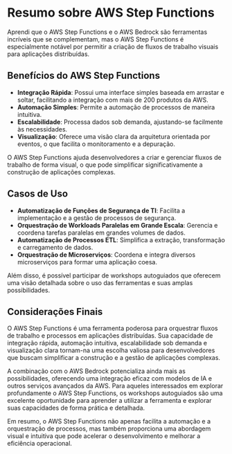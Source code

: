 # Resumo sobre AWS Step Functions
Aprendi que o AWS Step Functions e o AWS Bedrock são ferramentas incríveis que se complementam, mas o AWS Step Functions é especialmente notável por permitir a criação de fluxos de trabalho visuais para aplicações distribuídas.

## Benefícios do AWS Step Functions
- **Integração Rápida**: Possui uma interface simples baseada em arrastar e soltar, facilitando a integração com mais de 200 produtos da AWS.
- **Automação Simples**: Permite a automação de processos de maneira intuitiva.
- **Escalabilidade**: Processa dados sob demanda, ajustando-se facilmente às necessidades.
- **Visualização**: Oferece uma visão clara da arquitetura orientada por eventos, o que facilita o monitoramento e a depuração.

O AWS Step Functions ajuda desenvolvedores a criar e gerenciar fluxos de trabalho de forma visual, o que pode simplificar significativamente a construção de aplicações complexas.

## Casos de Uso
- **Automatização de Funções de Segurança de TI**: Facilita a implementação e a gestão de processos de segurança.
- **Orquestração de Workloads Paralelas em Grande Escala**: Gerencia e coordena tarefas paralelas em grandes volumes de dados.
- **Automatização de Processos ETL**: Simplifica a extração, transformação e carregamento de dados.
- **Orquestração de Microserviços**: Coordena e integra diversos microserviços para formar uma aplicação coesa.

Além disso, é possível participar de workshops autoguiados que oferecem uma visão detalhada sobre o uso das ferramentas e suas amplas possibilidades.

## Considerações Finais
O AWS Step Functions é uma ferramenta poderosa para orquestrar fluxos de trabalho e processos em aplicações distribuídas. Sua capacidade de integração rápida, automação intuitiva, escalabilidade sob demanda e visualização clara tornam-na uma escolha valiosa para desenvolvedores que buscam simplificar a construção e a gestão de aplicações complexas.

A combinação com o AWS Bedrock potencializa ainda mais as possibilidades, oferecendo uma integração eficaz com modelos de IA e outros serviços avançados da AWS. Para aqueles interessados em explorar profundamente o AWS Step Functions, os workshops autoguiados são uma excelente oportunidade para aprender a utilizar a ferramenta e explorar suas capacidades de forma prática e detalhada.

Em resumo, o AWS Step Functions não apenas facilita a automação e a orquestração de processos, mas também proporciona uma abordagem visual e intuitiva que pode acelerar o desenvolvimento e melhorar a eficiência operacional.